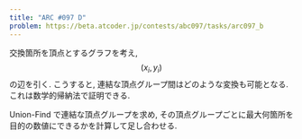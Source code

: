 ```yaml
---
title: "ARC #097 D"
problem: https://beta.atcoder.jp/contests/abc097/tasks/arc097_b
---
```

交換箇所を頂点とするグラフを考え, $$ (x_i, y_i) $$ の辺を引く. こうすると, 連結な頂点グループ間はどのような変換も可能となる. これは数学的帰納法で証明できる.

Union-Find で連結な頂点グループを求め, その頂点グループごとに最大何箇所を目的の数値にできるかを計算して足し合わせる.

